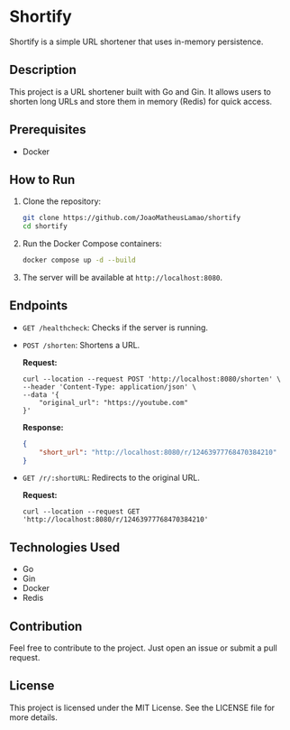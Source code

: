 # Shortify

Shortify is a simple URL shortener that uses in-memory persistence.

## Description

This project is a URL shortener built with Go and Gin. It allows users to shorten long URLs and store them in memory (Redis) for quick access.

## Prerequisites

- Docker

## How to Run

1. Clone the repository:

    ```sh
    git clone https://github.com/JoaoMatheusLamao/shortify
    cd shortify
    ```

2. Run the Docker Compose containers:

    ```sh
    docker compose up -d --build
    ```

3. The server will be available at `http://localhost:8080`.

## Endpoints

- `GET /healthcheck`: Checks if the server is running.
- `POST /shorten`: Shortens a URL.

    **Request:**

    ```curl
    curl --location --request POST 'http://localhost:8080/shorten' \
    --header 'Content-Type: application/json' \
    --data '{
        "original_url": "https://youtube.com"
    }'
    ```

    **Response:**

    ```json
    {
        "short_url": "http://localhost:8080/r/12463977768470384210"
    }
    ```

- `GET /r/:shortURL`: Redirects to the original URL.

    **Request:**

    ```curl
    curl --location --request GET 'http://localhost:8080/r/12463977768470384210'
    ```

## Technologies Used

- Go
- Gin
- Docker
- Redis

## Contribution

Feel free to contribute to the project. Just open an issue or submit a pull request.

## License

This project is licensed under the MIT License. See the LICENSE file for more details.
